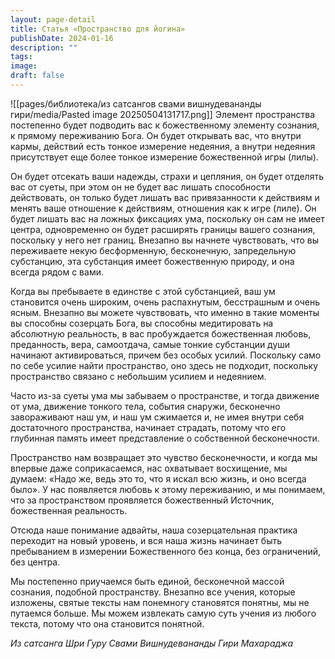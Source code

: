 ```yaml
---
layout: page-detail
title: Статья «Пространство для йогина»
publishDate: 2024-01-16
description: ""
tags: 
image: 
draft: false
---
```

![[pages/библиотека/из сатсангов свами вишнудевананды гири/media/Pasted image 20250504131717.png]]
 Элемент пространства постепенно будет подводить вас к божественному элементу сознания, к прямому переживанию Бога. Он будет открывать вас, что внутри кармы, действий есть тонкое измерение недеяния, а внутри недеяния присутствует еще более тонкое измерение божественной игры (лилы).

 Он будет отсекать ваши надежды, страхи и цепляния, он будет отделять вас от суеты, при этом он не будет вас лишать способности действовать, он только будет лишать вас привязанности к действиям и менять ваше отношение к действиям, отношения как к игре (лиле). Он будет лишать вас на ложных фиксациях ума, поскольку он сам не имеет центра, одновременно он будет расширять границы вашего сознания, поскольку у него нет границ. Внезапно вы начнете чувствовать, что вы переживаете некую бесформенную, бесконечную, запредельную субстанцию, эта субстанция имеет божественную природу, и она всегда рядом с вами.

 Когда вы пребываете в единстве с этой субстанцией, ваш ум становится очень широким, очень распахнутым, бесстрашным и очень ясным. Внезапно вы можете чувствовать, что именно в такие моменты вы способны созерцать Бога, вы способны медитировать на абсолютную реальность, в вас пробуждается божественная любовь, преданность, вера, самоотдача, самые тонкие субстанции души начинают активироваться, причем без особых усилий. Поскольку само по себе усилие найти пространство, оно здесь не подходит, поскольку пространство связано с небольшим усилием и недеянием.

 Часто из-за суеты ума мы забываем о пространстве, и тогда движение от ума, движение тонкого тела, события снаружи, бесконечно завораживают наш ум, и наш ум сжимается и, не имея внутри себя достаточного пространства, начинает страдать, потому что его глубинная память имеет представление о собственной бесконечности.

 Пространство нам возвращает это чувство бесконечности, и когда мы впервые даже соприкасаемся, нас охватывает восхищение, мы думаем: «Надо же, ведь это то, что я искал всю жизнь, и оно всегда было». У нас появляется любовь к этому переживанию, и мы понимаем, что за пространством проявляется божественный Источник, божественная реальность.

 Отсюда наше понимание адвайты, наша созерцательная практика переходит на новый уровень, и вся наша жизнь начинает быть пребыванием в измерении Божественного без конца, без ограничений, без центра.

 Мы постепенно приучаемся быть единой, бесконечной массой сознания, подобной пространству. Внезапно все учения, которые изложены, святые тексты нам понемногу становятся понятны, мы не путаемся больше. Мы можем извлекать самую суть учения из любого текста, потому что она становится понятной.

*Из сатсанга Шри Гуру Свами Вишнудевананды Гири Махараджа*